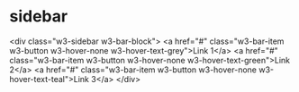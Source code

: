 # sidebar
&lt;div class="w3-sidebar w3-bar-block">   &lt;a href="#" class="w3-bar-item w3-button w3-hover-none w3-hover-text-grey">Link 1&lt;/a>   &lt;a href="#" class="w3-bar-item w3-button w3-hover-none w3-hover-text-green">Link 2&lt;/a>   &lt;a href="#" class="w3-bar-item w3-button w3-hover-none w3-hover-text-teal">Link 3&lt;/a> &lt;/div>
